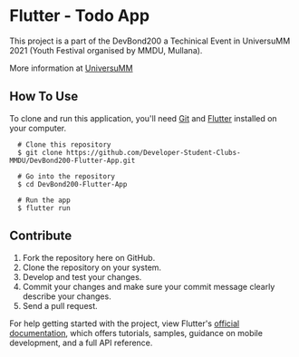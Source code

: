 # Flutter - Todo App

This project is a part of the DevBond200 a Techinical Event in UniversuMM 2021 (Youth Festival organised by MMDU, Mullana).

More information at [UniversuMM](https://universumm.mmumullana.org/technical.php)

## How To Use

To clone and run this application, you'll need [Git](https://git-scm.com/) and [Flutter](https://flutter.dev/docs/get-started/install) installed on your computer.

      # Clone this repository
      $ git clone https://github.com/Developer-Student-Clubs-MMDU/DevBond200-Flutter-App.git

      # Go into the repository
      $ cd DevBond200-Flutter-App

      # Run the app
      $ flutter run

## Contribute

1. Fork the repository here on GitHub.
1. Clone the repository on your system.
1. Develop and test your changes.
1. Commit your changes and make sure your commit message clearly describe your changes.
1. Send a pull request.

For help getting started with the project, view Flutter's
[official documentation](https://flutter.dev/docs), which offers tutorials,
samples, guidance on mobile development, and a full API reference.
